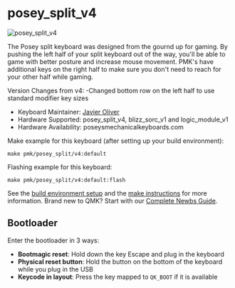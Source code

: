 # posey_split_v4

![posey_split_v4](https://i.imgur.com/g3yf6alh.png)

The Posey split keyboard was designed from the gournd up for gaming. By pushing the left half of your split keyboard out of the way, you'll be able to game with better posture and increase mouse movement. PMK's have additional keys on the right half to make sure you don't need to reach for your other half while gaming. 

Version Changes from v4:
-Changed bottom row on the left half to use standard modifier key sizes

* Keyboard Maintainer: [Javier Oliver](https://github.com/joliverMI)
* Hardware Supported: posey_split_v4, blizz_sorc_v1 and logic_module_v1
* Hardware Availability: poseysmechanicalkeyboards.com

Make example for this keyboard (after setting up your build environment):

    make pmk/posey_split/v4:default
    
Flashing example for this keyboard:

    make pmk/posey_split/v4:default:flash

See the [build environment setup](https://docs.qmk.fm/#/getting_started_build_tools) and the [make instructions](https://docs.qmk.fm/#/getting_started_make_guide) for more information. Brand new to QMK? Start with our [Complete Newbs Guide](https://docs.qmk.fm/#/newbs).

## Bootloader

Enter the bootloader in 3 ways:

* **Bootmagic reset**: Hold down the key Escape and plug in the keyboard
* **Physical reset button**: Hold the button on the bottom of the keyboard while you plug in the USB
* **Keycode in layout**: Press the key mapped to `QK_BOOT` if it is available
